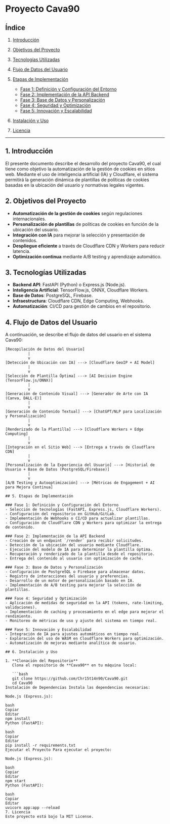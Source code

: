 # Proyecto Cava90

## Índice
1. [Introducción](#introducción)
2. [Objetivos del Proyecto](#objetivos-del-proyecto)
3. [Tecnologías Utilizadas](#tecnologías-utilizadas)
4. [Flujo de Datos del Usuario](#flujo-de-datos-del-usuario)
5. [Etapas de Implementación](#etapas-de-implementación)
   - [Fase 1: Definición y Configuración del Entorno](#fase-1-definición-y-configuración-del-entorno)
   - [Fase 2: Implementación de la API Backend](#fase-2-implementación-de-la-api-backend)
   - [Fase 3: Base de Datos y Personalización](#fase-3-base-de-datos-y-personalización)
   - [Fase 4: Seguridad y Optimización](#fase-4-seguridad-y-optimización)
   - [Fase 5: Innovación y Escalabilidad](#fase-5-innovación-y-escalabilidad)
6. [Instalación y Uso](#instalación-y-uso)

7. [Licencia](#licencia)

---

## 1. Introducción
El presente documento describe el desarrollo del proyecto Cava90, el cual tiene como objetivo la automatización de la gestión de cookies en sitios web. Mediante el uso de inteligencia artificial (IA) y Cloudflare, el sistema permitirá la generación dinámica de plantillas de políticas de cookies basadas en la ubicación del usuario y normativas legales vigentes.

## 2. Objetivos del Proyecto
- **Automatización de la gestión de cookies** según regulaciones internacionales.
- **Personalización de plantillas** de políticas de cookies en función de la ubicación del usuario.
- **Integración con IA** para mejorar la selección y presentación de contenidos.
- **Despliegue eficiente** a través de Cloudflare CDN y Workers para reducir latencia.
- **Optimización continua** mediante A/B testing y aprendizaje automático.

## 3. Tecnologías Utilizadas
- **Backend API**: FastAPI (Python) o Express.js (Node.js).
- **Inteligencia Artificial**: TensorFlow.js, ONNX, Cloudflare Workers.
- **Base de Datos**: PostgreSQL, Firebase.
- **Infraestructura**: Cloudflare CDN, Edge Computing, Webhooks.
- **Automatización**: CI/CD para gestión de cambios en el repositorio.

## 4. Flujo de Datos del Usuario
A continuación, se describe el flujo de datos del usuario en el sistema Cava90:

```plaintext
[Recopilación de Datos del Usuario]
          |
          v
[Detección de Ubicación con IA] ---> [Cloudflare GeoIP + AI Model]
          |
          v
[Selección de Plantilla Óptima] ---> [AI Decision Engine (TensorFlow.js/ONNX)]
          |
          v
[Generación de Contenido Visual] ---> [Generador de Arte con IA (Canva, DALL·E)]
          |
          v
[Generación de Contenido Textual] ---> [ChatGPT/NLP para Localización y Personalización]
          |
          v
[Renderizado de la Plantilla] ---> [Cloudflare Workers + Edge Computing]
          |
          v
[Integración en el Sitio Web] ---> [Entrega a través de Cloudflare CDN]
          |
          v
[Personalización de la Experiencia del Usuario] ---> [Historial de Usuario + Base de Datos (PostgreSQL/Firebase)]
          |
          v
[A/B Testing y Autooptimización] ---> [Métricas de Engagement + AI para Mejora Continua]

## 5. Etapas de Implementación

### Fase 1: Definición y Configuración del Entorno
- Selección de tecnologías (FastAPI, Express.js, Cloudflare Workers).
- Configuración del repositorio en GitHub/GitLab.
- Implementación de Webhooks o CI/CD para actualizar plantillas.
- Configuración de Cloudflare CDN y Workers para optimizar la entrega de contenido.

### Fase 2: Implementación de la API Backend
- Creación de un endpoint `/render` para recibir solicitudes.
- Detección de la ubicación del usuario mediante Cloudflare.
- Ejecución del modelo de IA para determinar la plantilla óptima.
- Recuperación y renderizado de la plantilla desde el repositorio.
- Entrega del contenido al usuario con optimización de caché.

### Fase 3: Base de Datos y Personalización
- Configuración de PostgreSQL o Firebase para almacenar datos.
- Registro de interacciones del usuario y preferencias.
- Desarrollo de un motor de personalización basado en IA.
- Implementación de A/B testing para mejorar la selección de plantillas.

### Fase 4: Seguridad y Optimización
- Aplicación de medidas de seguridad en la API (tokens, rate-limiting, validaciones).
- Implementación de caching y procesamiento en el edge para mejorar el rendimiento.
- Monitoreo de métricas de uso y ajuste del sistema en tiempo real.

### Fase 5: Innovación y Escalabilidad
- Integración de IA para ajustes automáticos en tiempo real.
- Exploración del uso de WASM en Cloudflare Workers para optimización.
- Automatización de mejoras mediante analítica de usuario.

## 6. Instalación y Uso

1. **Clonación del Repositorio**
   Clona el repositorio de **Cava90** en tu máquina local:

   ```bash
   git clone https://github.com/Chr15t14n90/Cava90.git
   cd Cava90
Instalación de Dependencias Instala las dependencias necesarias:

Node.js (Express.js):

bash
Copiar
Editar
npm install
Python (FastAPI):

bash
Copiar
Editar
pip install -r requirements.txt
Ejecutar el Proyecto Para ejecutar el proyecto:

Node.js (Express.js):

bash
Copiar
Editar
npm start
Python (FastAPI):

bash
Copiar
Editar
uvicorn app:app --reload
7. Licencia
Este proyecto está bajo la MIT License.
